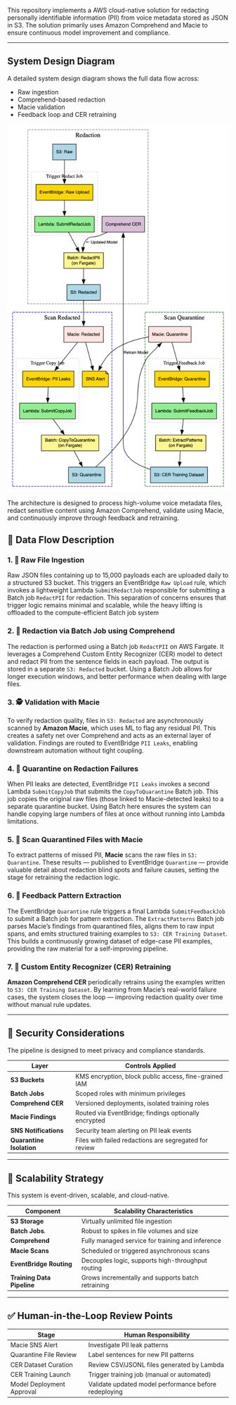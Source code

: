 This repository implements a AWS cloud-native solution for redacting personally identifiable information (PII) from voice metadata stored as JSON in S3. The solution primarily uses Amazon Comprehend and Macie to ensure continuous model improvement and compliance.

---

## System Design Diagram

A detailed system design diagram shows the full data flow across:

- Raw ingestion
- Comprehend-based redaction
- Macie validation
- Feedback loop and CER retraining

<p align="center">
  <img src="./system_design.png" alt="PII Redaction Pipeline" width="700"/>
</p>

The architecture is designed to process high-volume voice metadata files, redact sensitive content using Amazon Comprehend, validate using Macie, and continuously improve through feedback and retraining.

## 🔄 Data Flow Description

### 1. 📨 Raw File Ingestion

Raw JSON files containing up to 15,000 payloads each are uploaded daily to a structured S3 bucket. This triggers an EventBridge `Raw Upload` rule, which invokes a lightweight Lambda `SubmitRedactJob` responsible for submitting a Batch job `RedactPII` for redaction. This separation of concerns ensures that trigger logic remains minimal and scalable, while the heavy lifting is offloaded to the compute-efficient Batch job system

### 2. 🧼 Redaction via Batch Job using Comprehend

The redaction is performed using a Batch job `RedactPII` on AWS Fargate. It leverages a Comprehend Custom Entity Recognizer (CER) model to detect and redact PII from the sentence fields in each payload. The output is stored in a separate `S3: Redacted` bucket. Using a Batch Job allows for longer execution windows, and better performance when dealing with large files.

### 3. 🕵️ Validation with Macie

To verify redaction quality, files in `S3: Redacted` are asynchronously scanned by **Amazon Macie**, which uses ML to flag any residual PII. This creates a safety net over Comprehend and acts as an external layer of validation. Findings are routed to EventBridge `PII Leaks`, enabling downstream automation without tight coupling.

### 4. 🚨 Quarantine on Redaction Failures

When PII leaks are detected, EventBridge `PII Leaks` invokes a second Lambda `SubmitCopyJob` that submits the `CopyToQuarantine` Batch job. This job copies the original raw files (those linked to Macie-detected leaks) to a separate quarantine bucket. Using Batch here ensures the system can handle copying large numbers of files at once without running into Lambda limitations.

### 5. 🧪 Scan Quarantined Files with Macie

To extract patterns of missed PII, **Macie** scans the raw files in `S3: Quarantine`. These results — published to EventBridge `Quarantine` — provide valuable detail about redaction blind spots and failure causes, setting the stage for retraining the redaction logic.

### 6. 🔁 Feedback Pattern Extraction

The EventBridge `Quarantine` rule triggers a final Lambda `SubmitFeedbackJob` to submit a Batch job for pattern extraction. The `ExtractPatterns` Batch job parses Macie’s findings from quarantined files, aligns them to raw input spans, and emits structured training examples to `S3: CER Training Dataset`. This builds a continuously growing dataset of edge-case PII examples, providing the raw material for a self-improving pipeline.

### 7. 🧠 Custom Entity Recognizer (CER) Retraining

**Amazon Comprehend CER** periodically retrains using the examples written to `S3: CER Training Dataset`. By learning from Macie’s real-world failure cases, the system closes the loop — improving redaction quality over time without manual rule updates.

---

## 🔐 Security Considerations

The pipeline is designed to meet privacy and compliance standards.

| Layer                       | Controls Applied                                         |
|-----------------------------|----------------------------------------------------------|
| **S3 Buckets**              | KMS encryption, block public access, fine-grained IAM    |
| **Batch Jobs**              | Scoped roles with minimum privileges                     |
| **Comprehend CER**          | Versioned deployments, isolated training roles           |
| **Macie Findings**          | Routed via EventBridge; findings optionally encrypted    |
| **SNS Notifications**       | Security team alerting on PII leak events                |
| **Quarantine Isolation**    | Files with failed redactions are segregated for review   |

---

## 🚀 Scalability Strategy

This system is event-driven, scalable, and cloud-native.

| Component                    | Scalability Characteristics                              |
|------------------------------|----------------------------------------------------------|
| **S3 Storage**               | Virtually unlimited file ingestion                       |
| **Batch Jobs**.              | Robust to spikes in file volumes and size                |
| **Comprehend**               | Fully managed service for training and inference         |
| **Macie Scans**              | Scheduled or triggered asynchronous scans                |
| **EventBridge Routing**      | Decouples logic, supports high-throughput routing        |
| **Training Data Pipeline**   | Grows incrementally and supports batch retraining        |

---

## ✅ Human-in-the-Loop Review Points

| Stage                     | Human Responsibility                                  |
| ------------------------- | ----------------------------------------------------- |
| Macie SNS Alert           | Investigate PII leak patterns                         |
| Quarantine File Review    | Label sentences for new PII patterns                  |
| CER Dataset Curation      | Review CSV/JSONL files generated by Lambda            |
| CER Training Launch       | Trigger training job (manual or automated)            |
| Model Deployment Approval | Validate updated model performance before redeploying |

